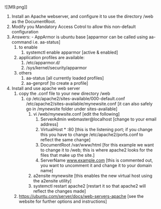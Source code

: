 ![[M9.png]]

1. Install an Apache webserver, and configure it to use the directory /web as the DocumentRoot.
2. Modify you Mandatory Access Cotrol to allow this non-default configuration
3. Answers: - AppArmor is ubuntu base [apparmor can be called using aa-command i.e.  aa-status]
	1. to enable
		1. systemctl enable apparmor [active & enabled]
	2. application profiles are available:
		1. /etc/apparmor.d/
		3. /sys/kernel/security/apparmor 
	3. others
		1. aa-status [all currently loaded profiles]
		2. aa-genprof [to create a profile]
4. Install and use apache web server
	1. copy the .conf file to your new directory /web
		1. cp /etc/apache2/sites-available/000-default.conf /etc/apache2/sites-available/mynewsite.conf [it can also safely go in /mynewsite folder under sites-available]
			1. vi /web/mynewsite.conf [edit the following]
				1. ServerAdmin webmaster@localhost [change to your email address]
				2. VirtualHost * :80 [this is the listening port;  if you change this you have to change /etc/apache2/ports.conf to reflect the same change]
				3. DocumentRoot /var/www/html [for this example we want to change it to /web; this is where apache2 looks for the files that make up the site.]
				4. ServerName www.example.com [this is commented out, you want to uncomment it and change it to your domain name]
			2. a2ensite mynewsite [this enables the new virtual host using the a2ensite utility]
			3. systemctl restart apache2 [restart it so that apache2 will reflect the changes made]
	2. https://ubuntu.com/server/docs/web-servers-apache [see the website for further options and instructions]
